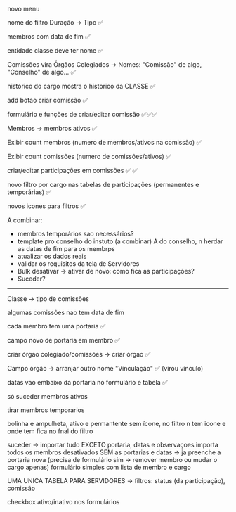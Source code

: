 novo menu

nome do filtro Duração -> Tipo ✅

membros com data de fim ✅

entidade classe deve ter nome ✅

Comissões vira Órgãos Colegiados -> Nomes: "Comissão" de algo, "Conselho" de algo... ✅

histórico do cargo mostra o historico da CLASSE ✅

add botao criar comissão ✅

formulário e funções de criar/editar comissão ✅✅✅

Membros -> membros ativos ✅

Exibir count membros (numero de membros/ativos na comissão) ✅

Exibir count comissões (numero de comissões/ativos) ✅

criar/editar participações em comissões ✅ ✅

novo filtro por cargo nas tabelas de participações (permanentes e temporárias) ✅

novos icones para filtros ✅

A combinar:

- membros temporários sao necessários?
- template pro conselho do instuto (a combinar) A do conselho, n herdar as datas de fim para os membrps
- atualizar os dados reais
- validar os requisitos da tela de Servidores
- Bulk desativar -> ativar de novo: como fica as participações?
- Suceder?

---

Classe -> tipo de comissões

algumas comissões nao tem data de fim

cada membro tem uma portaria ✅

campo novo de portaria em membro ✅

criar órgao colegiado/comissões -> criar órgao ✅

Campo órgão -> arranjar outro nome "Vinculação" ✅ (virou vínculo)

datas vao embaixo da portaria no formulário e tabela ✅

só suceder membros ativos

tirar membros temporarios

bolinha e ampulheta, ativo e permantente sem ícone, no filtro n tem icone e onde tem fica no fnal do filtro

suceder -> importar tudo EXCETO portaria, datas e observaçoes
importa todos os membros desativados SEM as portarias e datas -> ja preenche a portaria nova (precisa de formulário sim -> remover membro ou mudar o cargo apenas) formulário simples com lista de membro e cargo

UMA UNICA TABELA PARA SERVIDORES -> filtros: status (da participação), comissão

checkbox ativo/inativo nos formulários

